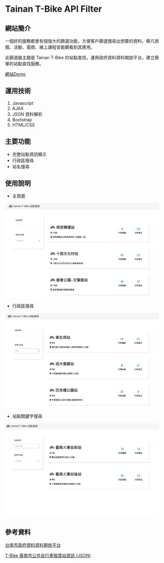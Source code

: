 # Tainan T-Bike API Filter


## 網站簡介

一個好的服務都會有個強大的篩選功能，方便客戶篩選搜尋出想要的資料，舉凡旅館、活動、電商、線上課程皆能觀看到其應用。

此篩選器主題是 Tainan T-Bike 的站點查找，運用政府資料資料開放平台，建立簡單的站點查找服務。

[網站Demo](https://yangyangxun.github.io/Tainan-T-Bike/)

## 運用技術

1. Javascript 
2. AJAX
3. JSON 資料解析
4. Bootstrap
5. HTML/CSS

## 主要功能

* 完整站點資訊顯示
* 行政區搜尋
* 站名搜尋


## 使用說明

* 主頁面

![](https://raw.githubusercontent.com/YangYangXun/ProjectImage/master/T-Bike/home.png)

* 行政區搜尋

![](https://raw.githubusercontent.com/YangYangXun/ProjectImage/master/T-Bike/district.png)

* 站點關鍵字搜尋

![](https://raw.githubusercontent.com/YangYangXun/ProjectImage/master/T-Bike/search.png)



## 參考資料

[台南市政府資料資料開放平台](http://data.tainan.gov.tw/)

[T-Bike 臺南市公共自行車租賃站資訊 (JSON)](http://data.tainan.gov.tw/dataset/t-bike/resource/7030d030-1011-42f3-a1dc-9aab00b96f53)

